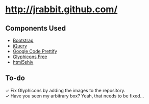 # http://jrabbit.github.com/

## Components Used

* [Bootstrap](https://github.com/twitter/bootstrap/)
* [jQuery](http://jquery.com/)
* [Google Code Prettify](http://code.google.com/p/google-code-prettify/)
* [Glyphicons Free](http://glyphicons.com/)
* [html5shiv](http://code.google.com/p/html5shiv/)

## To-do

✓ Fix Glyphicons by adding the images to the repository.<br>
✓ Have you seen my arbitrary box? Yeah, that needs to be fixed…
